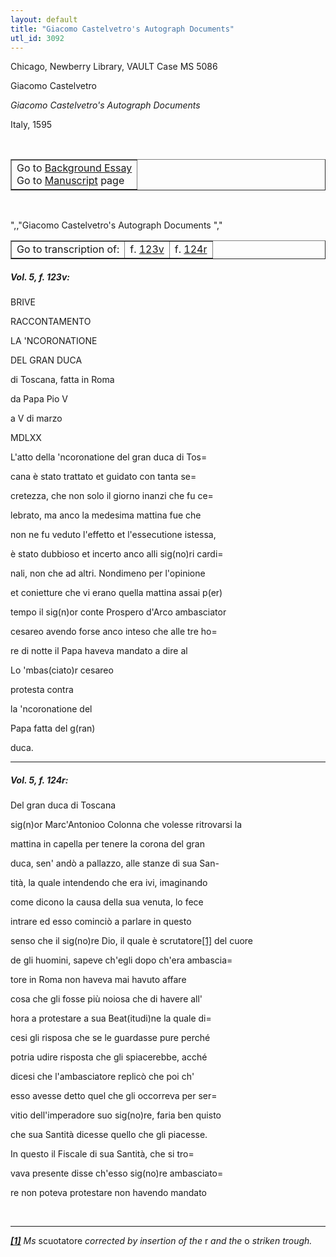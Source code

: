 ```yaml
---
layout: default
title: "Giacomo Castelvetro's Autograph Documents"
utl_id: 3092
---
```


<p>Chicago, Newberry Library, VAULT Case MS 5086</p>
<p style=""margin-left:.25in;"">Giacomo Castelvetro</p>
<p style=""margin-left:.25in;""><em>Giacomo Castelvetro's Autograph Documents​</em></p>
<p style=""margin-left:.25in;"">Italy, 1595</p>
<p style=""font-size: 0.1em;""> </p>
<table border=""0.5"" cellpadding=""1"" cellspacing=""1"" style=""width: 200px; background-color:#F8F8F8;""><tbody style=""border-color:#ccc""><tr style=""border-color:#ccc""><td>Go to <a href=""https://italian-paleography.library.utoronto.ca/content/about_IP_042"" style=""font-weight:300;"" target=""_blank"">Background Essay</a><br />
			Go to <a href=""https://italian-paleography.library.utoronto.ca/islandora/object/italianpaleography%3AIP_042"" style=""font-weight:300;"" target=""_blank"">Manuscript</a> page</td>
</tr></tbody></table><p> </p>
",,"Giacomo Castelvetro's Autograph Documents
","
<table border=""0.5"" cellpadding=""1"" cellspacing=""1"" style=""width: 290px; margin-left: 0.25in;""><tbody><tr style=""border-color:#B3B6B7""><td style=""text-align:center"">Go to transcription of:</td>
<td style=""text-align:center"">f. <a href=""#1"">123v</a></td>
<td style=""text-align:center"">f. <a href=""#2"">124r</a></td>
</tr></tbody></table>
<h5 id=""1"" style=""color:#555;"">Vol. 5, f. 123v:</h5>
<p style=""color:red;"">BRIVE</p>
<p>RACCONTAMENTO</p>
<p style=""color:red;"">LA 'NCORONATIONE</p>
<p>DEL GRAN DUCA</p>
<p style=""color:red;"">di Toscana, fatta in Roma</p>
<p>da Papa Pio V</p>
<p>a V di marzo</p>
<p>MDLXX</p>
<p>L'atto della 'ncoronatione del gran duca di Tos=</p>
<p>cana è stato trattato et guidato con tanta se=</p>
<p>cretezza, che non solo il giorno inanzi che fu ce=</p>
<p>lebrato, ma anco la medesima mattina fue che</p>
<p>non ne fu veduto l'effetto et l'essecutione istessa,</p>
<p>è stato dubbioso et incerto anco alli sig(no)ri cardi=</p>
<p>nali, non che ad altri. Nondimeno per l'opinione</p>
<p>et conietture che vi erano quella mattina assai p(er)</p>
<p>tempo il sig(n)or conte Prospero d'Arco ambasciator</p>
<p>cesareo avendo forse anco inteso che alle tre ho=</p>
<p>re di notte il Papa haveva mandato a dire al</p>
<p style=""color:red;"">Lo 'mbas(ciato)r cesareo</p>
<p style=""color:red;"">protesta contra</p>
<p style=""color:red;"">la 'ncoronatione del</p>
<p style=""color:red;"">Papa fatta del g(ran)</p>
<p style=""color:red;"">duca.</p>

<hr /><h5 id=""2"" style=""color:#555;"">Vol. 5, f. 124r:</h5>
<p style=""color:red;"">Del gran duca di Toscana</p>
<p>sig(n)or Marc'Antonioo Colonna che volesse ritrovarsi la</p>
<p>mattina in capella per tenere la corona del gran</p>
<p>duca, sen' andò a pallazzo, alle stanze di sua San-</p>
<p>tità, la quale intendendo che era ivi, imaginando</p>
<p>come dicono la causa della sua venuta, lo fece</p>
<p>intrare ed esso cominciò a parlare in questo</p>
<p>senso che il sig(no)re Dio, il quale è scrutatore<a href=""#_ftn1"" name=""_ftnref1"" title="""" id=""_ftnref1"">[1]</a> del cuore</p>
<p>de gli huomini, sapeve ch'egli dopo ch'era ambascia=</p>
<p>tore in Roma non haveva mai havuto affare</p>
<p>cosa che gli fosse più noiosa che di havere all'</p>
<p>hora a protestare a sua Beat(itudi)ne la quale di=</p>
<p>cesi gli risposa che se le guardasse pure perché</p>
<p>potria udire risposta che gli spiacerebbe, acché</p>
<p>dicesi che l'ambasciatore replicò che poi ch'</p>
<p>esso avesse detto quel che gli occorreva per ser=</p>
<p>vitio dell'imperadore suo sig(no)re, faria ben quisto</p>
<p>che sua Santità dicesse quello che gli piacesse.</p>
<p>In questo il Fiscale di sua Santità, che si tro=</p>
<p>vava presente disse ch'esso sig(no)re ambasciato=</p>
<p>re non poteva protestare non havendo mandato</p>
<div> 
<hr align=""left"" size=""1"" width=""33%"" /><div id=""ftn1"">
<p><a href=""#_ftnref1"" name=""_ftn1"" title="""" id=""_ftn1""><em><strong>[1]</strong></em></a><em> Ms </em>scuotatore<em> corrected by insertion of the </em>r<em> and the </em>o<em> striken trough.</em></p>
</div>
</div>
